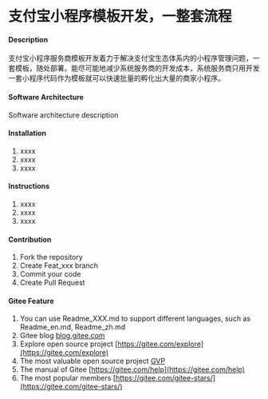 # 支付宝小程序模板开发，一整套流程

#### Description
支付宝小程序服务商模板开发着力于解决支付宝生态体系内的小程序管理问题，一套模板，随处部署。能尽可能地减少系统服务商的开发成本，系统服务商只用开发一套小程序代码作为模板就可以快速批量的孵化出大量的商家小程序。

#### Software Architecture
Software architecture description

#### Installation

1.  xxxx
2.  xxxx
3.  xxxx

#### Instructions

1.  xxxx
2.  xxxx
3.  xxxx

#### Contribution

1.  Fork the repository
2.  Create Feat_xxx branch
3.  Commit your code
4.  Create Pull Request


#### Gitee Feature

1.  You can use Readme\_XXX.md to support different languages, such as Readme\_en.md, Readme\_zh.md
2.  Gitee blog [blog.gitee.com](https://blog.gitee.com)
3.  Explore open source project [https://gitee.com/explore](https://gitee.com/explore)
4.  The most valuable open source project [GVP](https://gitee.com/gvp)
5.  The manual of Gitee [https://gitee.com/help](https://gitee.com/help)
6.  The most popular members  [https://gitee.com/gitee-stars/](https://gitee.com/gitee-stars/)
